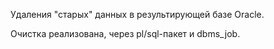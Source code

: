 

Удаления "старых" данных в результирующей базе Oracle.

Очистка реализована, через pl/sql-пакет и dbms_job.

